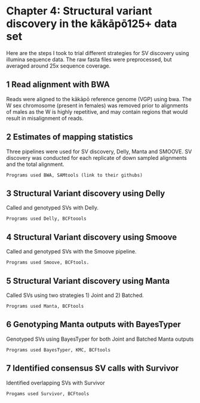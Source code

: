 # Chapter 4: Structural variant discovery in the kākāpō125+ data set

Here are the steps I took to trial different strategies for SV discovery using illumina sequence data. The raw fasta files were preprocessed, but averaged around 25x sequence coverage. 

## 1 Read alignment with BWA
Reads were aligned to the kākāpō reference genome (VGP) using bwa. The W sex chromosome (present in females) was removed prior to alignments of males as the W is highly repetitive, and may contain regions that would result in misalignment of reads. 

## 2 Estimates of mapping statistics
Three pipelines were used for SV discovery, Delly, Manta and SMOOVE. SV discovery was conducted for each replicate of down sampled alignments and the total alignment.

    Programs used BWA, SAMtools (link to their githubs)

## 3 Structural Variant discovery using Delly
Called and genotyped SVs with Delly.

    Programs used Delly, BCFtoools

## 4 Structural Variant discovery using Smoove
Called and genotyped SVs with the Smoove pipeline.

    Programs used Smoove, BCFtools.

## 5 Structural Variant discovery using Manta
Called SVs using two strategies 1) Joint and 2) Batched.

    Programs used Manta, BCFtools

## 6 Genotyping Manta outputs with BayesTyper
Genotyped SVs using BayesTyper for both Joint and Batched Manta outputs

    Programs used BayesTyper, KMC, BCFtools

## 7 Identified consensus SV calls with Survivor
Identified overlapping SVs with Survivor

    Progams used Survivor, BCFtools